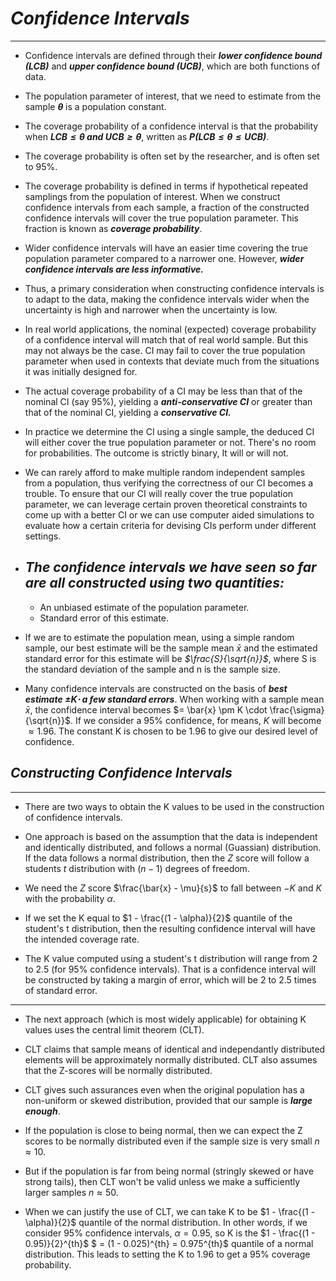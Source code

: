 # ___Confidence Intervals___
---------------------

- Confidence intervals are defined through their ___lower confidence bound (LCB)___ and ___upper confidence bound (UCB)___, which are both functions of data.

- The population parameter of interest, that we need to estimate from the sample ___$\theta$___ is a population constant.

- The coverage probability of a confidence interval is that the probability when ___$LCB \le \theta~and~UCB \ge \theta$___, written as ___$P(LCB \le \theta \le UCB)$___.

- The coverage probability is often set by the researcher, and is often set to 95%.

- The coverage probability is defined in terms if hypothetical repeated samplings from the population of interest. When we construct confidence intervals from each sample, a fraction of the constructed confidence intervals will cover the true population parameter. This fraction is known as ___coverage probability___.

- Wider confidence intervals will have an easier time covering the true population parameter compared to a narrower one. However, ___wider confidence intervals are less informative.___

- Thus, a primary consideration when constructing confidence intervals is to adapt to the data, making the confidence intervals wider when the uncertainty is high and narrower when the uncertainty is low.

- In real world applications, the nominal (expected) coverage probability of a confidence interval will match that of real world sample. But this may not always be the case. CI may fail to cover the true population parameter when used in contexts that deviate much from the situations it was initially designed for.

- The actual coverage probability of a CI may be less than that of the nominal CI (say 95%), yielding a ___anti-conservative CI___ or greater than that of the nominal CI, yielding a ___conservative CI.___

- In practice we determine the CI using a single sample, the deduced CI will either cover the true population parameter or not. There's no room for probabilities. The outcome is strictly binary, It will or will not.

- We can rarely afford to make multiple random independent samples from a population, thus verifying the correctness of our CI becomes a trouble. To ensure that our CI will really cover the true population parameter, we can leverage certain proven theoretical constraints to come up with a better CI or we can use computer aided simulations to evaluate how a certain criteria for devising CIs perform under different settings.

- ## ___The confidence intervals we have seen so far are all constructed using two quantities:___
    - An unbiased estimate of the population parameter.
    - Standard error of this estimate.

- If we are to estimate the population mean, using a simple random sample, our best estimate will be the sample mean _$\bar{x}$_ and the estimated standard error for this estimate will be _$\frac{S}{\sqrt{n}}$_, where S is the standard deviation of the sample and n is the sample size.

- Many confidence intervals are constructed on the basis of ___best estimate $\pm K \cdot$ a few standard errors___. When working with a sample mean $\bar{x}$, the confidence interval becomes $= \bar{x} \pm K \cdot \frac{\sigma}{\sqrt{n}}$. If we consider a 95% confidence, for means, $K$ will become $\approx 1.96$. The constant K is chosen to be 1.96 to give our desired level of confidence.

## ___Constructing Confidence Intervals___
-----------------------

- There are two ways to obtain the K values to be used in the construction of confidence intervals.
  
- One approach is based on the assumption that the data is independent and identically distributed, and follows a normal (Guassian) distribution. If the data follows a normal distribution, then the $Z$ score will follow a students $t$ distribution with $(n - 1)$ degrees of freedom.

- We need the $Z$ score $\frac{\bar{x} - \mu}{s}$ to fall between $-K$ and $K$ with the probability $\alpha$.

- If we set the K equal to $1 - \frac{(1 - \alpha)}{2}$ quantile of the student's t distribution, then the resulting confidence interval will have the intended coverage rate.

- The K value computed using a student's t distribution will range from 2 to 2.5 (for 95% confidence intervals). That is a confidence interval will be constructed by taking a margin of error, which will be 2 to 2.5 times of standard error.

----------------------

- The next approach (which is most widely applicable) for obtaining K values uses the central limit theorem (CLT).

- CLT claims that sample means of identical and independantly distributed elements will be approximately normally distributed. CLT also assumes that the Z-scores will be normally distributed.

- CLT gives such assurances even when the original population has a non-uniform or skewed distribution, provided that our sample is ___large enough___.

- If the population is close to being normal, then we can expect the Z scores to be normally distributed even if the sample size is very small $n \approx 10$.

- But if the population is far from being normal (stringly skewed or have strong tails), then CLT won't be valid unless we make a sufficiently larger samples $n \approx 50$.

- When we can justify the use of CLT, we can take K to be $1 - \frac{(1 - \alpha)}{2}$ quantile of the normal distribution. In other words, if we consider 95% confidence intervals, $\alpha = 0.95$, so K is the $1 - \frac{(1 - 0.95)}{2}^{th}$ $ = (1 - 0.025)^{th} = 0.975^{th}$ quantile of a normal distribution. This leads to setting the K to 1.96 to get a 95% coverage probability.